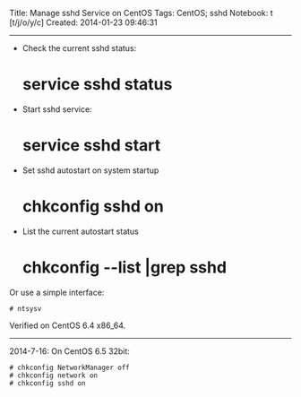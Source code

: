 Title: Manage sshd Service on CentOS
Tags: CentOS; sshd
Notebook: t [t/j/o/y/c]
Created: 2014-01-23 09:46:31

------

* Check the current sshd status:

    # service sshd status

* Start sshd service:

    # service sshd start

* Set sshd autostart on system startup

    # chkconfig sshd on

* List the current autostart status

    # chkconfig --list |grep sshd

Or use a simple interface:

    # ntsysv

Verified on CentOS 6.4 x86_64.

-------

2014-7-16:
On CentOS 6.5 32bit:

    # chkconfig NetworkManager off
    # chkconfig network on
    # chkconfig sshd on
